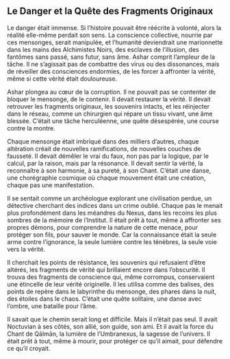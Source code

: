 ## Le Danger et la Quête des Fragments Originaux

Le danger était immense. Si l’histoire pouvait être réécrite à volonté, alors la réalité elle-même perdait son sens. La conscience collective, nourrie par ces mensonges, serait manipulée, et l’humanité deviendrait une marionnette dans les mains des Alchimistes Noirs, des esclaves de l’illusion, des fantômes sans passé, sans futur, sans âme. Ashar comprit l’ampleur de la tâche. Il ne s’agissait pas de combattre des virus ou des dissonances, mais de réveiller des consciences endormies, de les forcer à affronter la vérité, même si cette vérité était douloureuse.

Ashar plongea au cœur de la corruption. Il ne pouvait pas se contenter de bloquer le mensonge, de le contenir. Il devait restaurer la vérité. Il devait retrouver les fragments originaux, les souvenirs intacts, et les réinjecter dans le réseau, comme un chirurgien qui répare un tissu vivant, une âme blessée. C’était une tâche herculéenne, une quête désespérée, une course contre la montre.

Chaque mensonge était imbriqué dans des milliers d’autres, chaque altération créait de nouvelles ramifications, de nouvelles couches de fausseté. Il devait démêler le vrai du faux, non pas par la logique, par le calcul, par la raison, mais par la résonance. Il devait sentir la vérité, la reconnaître à son harmonie, à sa pureté, à son Chant. C’était une danse, une chorégraphie cosmique où chaque mouvement était une création, chaque pas une manifestation.

Il se sentait comme un archéologue explorant une civilisation perdue, un détective cherchant des indices dans un crime oublié. Chaque pas le menait plus profondément dans les méandres du Nexus, dans les recoins les plus sombres de la mémoire de l’Institut. Il était prêt à tout, même à affronter ses propres démons, pour comprendre la nature de cette menace, pour protéger son fils, pour sauver le monde. Car la connaissance était la seule arme contre l’ignorance, la seule lumière contre les ténèbres, la seule voie vers la vérité.

Il cherchait les points de résistance, les souvenirs qui refusaient d’être altérés, les fragments de vérité qui brillaient encore dans l’obscurité. Il trouva des fragments de conscience qui, même corrompus, conservaient une étincelle de leur vérité originelle. Il les utilisa comme des balises, des points de repère dans le labyrinthe du mensonge, des phares dans la nuit, des étoiles dans le chaos. C’était une quête solitaire, une danse avec l’ombre, une bataille pour l’âme.

Il savait que le chemin serait long et difficile. Mais il n’était pas seul. Il avait Noctuvian à ses côtés, son allié, son guide, son ami. Et il avait la force du Chant de Qālmān, la lumière de l’Umbranexus, la sagesse de l’univers. Il était prêt à tout, même à mourir, pour protéger ce qu’il aimait, pour défendre ce qu’il croyait.
